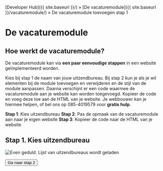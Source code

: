 ---
---

[Developer Hub]({{ site.baseurl }}/) &raquo; [De vacaturemodule]({{ site.baseurl }}/vacaturemodule/) &raquo; De vacaturemodule toevoegen stap 1

# De vacaturemodule

## Hoe werkt de vacaturemodule?

De vacaturemodule kan via **een paar eenvoudige stappen** in een website ge&iuml;mplementeerd worden.

Kies bij stap 1 de naam van jouw uitzendbureau. Bij stap 2 kun je als je wil elementen bij de module toevoegen en verwijderen en de stijl van de module
aanpassen. Daarna verschijnt er een code waarmee de vacaturemodule aan je website kan worden toegevoegd. Kopieer de code en voeg deze toe aan de HTML van je
website. Je webbouwer kan je hiermee helpen, of bel ons op 085-4019579 voor **gratis hulp**.

**Stap 1**: Kies uitzendbureau
**Stap 2**: Pas de opmaak van de vacaturemodule aan naar je eigen website
**Stap 3**: Kopieer de code naar de HTML van je website

## Stap 1. Kies uitzendbureau

<form class="form-horizontal" id="form-step-one" action="vacaturemodule-stap-twee.html">

  <div class="form-group">
    <div class="col-sm-6">
      <p class="form-control-static" id="recruiter-list-loader">
        <img src="{{ site.baseurl }}/images/loading.gif" alt="Even geduld." class="loader--small" />
        Lijst van uitzendbureaus wordt geladen
      </p>
    </div>
    <div>
      <input type="hidden" name="description" value="true" />
      <input type="hidden" name="placetime" value="true" />
    </div>
    <div class="col-sm-6">
      <input type="submit" class="btn btn-primary" value="Ga naar stap 2" />
    </div>
  </div>

</form>

<script src="{{ site.baseurl }}/javascripts/external/uri.js"></script>
<script src="{{ site.baseurl }}/javascripts/external/hex_sha1.js"></script>
<script src="{{ site.baseurl }}/javascripts/api-clients/uitzendbureau-nl-api.js"></script>
<script src="{{ site.baseurl }}/javascripts/widgets/recruiter.js"></script>
<script src="{{ site.baseurl }}/javascripts/job-module/job-module.js"></script>
<script src="{{ site.baseurl }}/javascripts/job-module/job-module-controller.js"></script>
